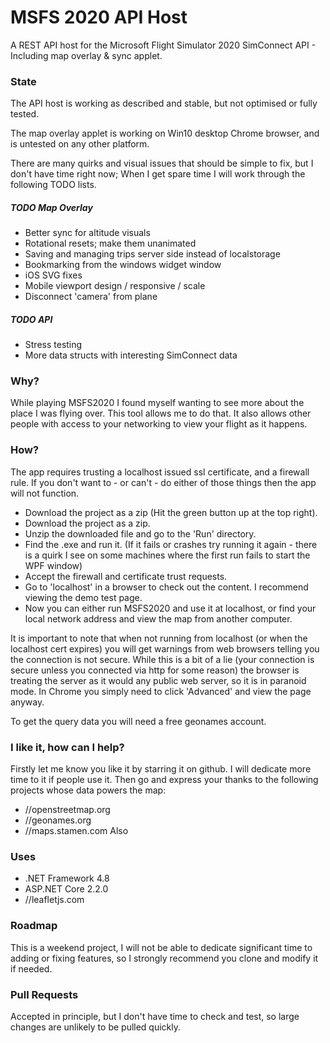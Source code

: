 # MSFS 2020 API Host
A REST API host for the Microsoft Flight Simulator 2020 SimConnect API - Including map overlay &amp; sync applet.

### State
The API host is working as described and stable, but not optimised or fully tested.

The map overlay applet is working on Win10 desktop Chrome browser, and is untested on any other platform.

There are many quirks and visual issues that should be simple to fix, but I don't have time right now; When I get spare time I will work through the following TODO lists.

##### TODO Map Overlay
* Better sync for altitude visuals
* Rotational resets; make them unanimated
* Saving and managing trips server side instead of localstorage
* Bookmarking from the windows widget window
* iOS SVG fixes
* Mobile viewport design / responsive / scale
* Disconnect 'camera' from plane
##### TODO API
* Stress testing
* More data structs with interesting SimConnect data


### Why?
While playing MSFS2020 I found myself wanting to see more about the place I was flying over. This tool allows me to do that.
It also allows other people with access to your networking to view your flight as it happens.

### How?

The app requires trusting a localhost issued ssl certificate, and a firewall rule. If you don't want to - or can't - do either of those things then the app will not function.

* Download the project as a zip (Hit the green button up at the top right).
* Download the project as a zip.
* Unzip the downloaded file and go to the 'Run' directory.
* Find the .exe and run it. (If it fails or crashes try running it again - there is a quirk I see on some machines where the first run fails to start the WPF window)
* Accept the firewall and certificate trust requests.
* Go to 'localhost' in a browser to check out the content. I recommend viewing the demo test page.
* Now you can either run MSFS2020 and use it at localhost, or find your local network address and view the map from another computer.

It is important to note that when not running from localhost (or when the localhost cert expires) you will get warnings from web browsers telling you the connection is not secure.
While this is a bit of a lie (your connection is secure unless you connected via http for some reason) the browser is treating the server as it would any public web server, so it is in paranoid mode.
In Chrome you simply need to click 'Advanced' and view the page anyway.

To get the query data you will need a free geonames account.

### I like it, how can I help?
Firstly let me know you like it by starring it on github. I will dedicate more time to it if people use it.
Then go and express your thanks to the following projects whose data powers the map:
* //openstreetmap.org
* //geonames.org
* //maps.stamen.com
Also


### Uses

* .NET Framework 4.8
* ASP.NET Core 2.2.0
* //leafletjs.com

### Roadmap
This is a weekend project, I will not be able to dedicate significant time to adding or fixing features, so I strongly recommend you clone and modify it if needed.

### Pull Requests
Accepted in principle, but I don't have time to check and test, so large changes are unlikely to be pulled quickly.
